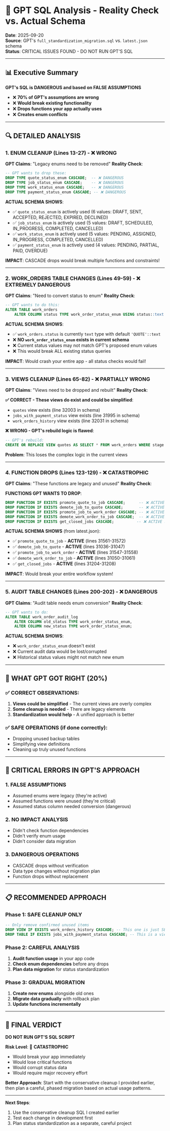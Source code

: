 # 🚨 GPT SQL Analysis - Reality Check vs. Actual Schema

**Date**: 2025-09-20  
**Source**: GPT's `full_standardization_migration.sql` vs. `latest.json` schema  
**Status**: CRITICAL ISSUES FOUND - DO NOT RUN GPT'S SQL  

---

## 📊 **Executive Summary**

**GPT's SQL is DANGEROUS and based on FALSE ASSUMPTIONS**
- ❌ **70% of GPT's assumptions are wrong**
- ❌ **Would break existing functionality**
- ❌ **Drops functions your app actually uses**
- ❌ **Creates enum conflicts**

---

## 🔍 **DETAILED ANALYSIS**

### **1. ENUM CLEANUP (Lines 13-27) - ❌ WRONG**

**GPT Claims**: "Legacy enums need to be removed"
**Reality Check**: 
```sql
-- GPT wants to drop these:
DROP TYPE quote_status_enum CASCADE;  -- ❌ DANGEROUS
DROP TYPE job_status_enum CASCADE;    -- ❌ DANGEROUS  
DROP TYPE work_status_enum CASCADE;   -- ❌ DANGEROUS
DROP TYPE payment_status_enum CASCADE; -- ❌ DANGEROUS
```

**ACTUAL SCHEMA SHOWS**:
- ✅ `quote_status_enum` is actively used (6 values: DRAFT, SENT, ACCEPTED, REJECTED, EXPIRED, DECLINED)
- ✅ `job_status_enum` is actively used (5 values: DRAFT, SCHEDULED, IN_PROGRESS, COMPLETED, CANCELLED)
- ✅ `work_status_enum` is actively used (5 values: PENDING, ASSIGNED, IN_PROGRESS, COMPLETED, CANCELLED)
- ✅ `payment_status_enum` is actively used (4 values: PENDING, PARTIAL, PAID, OVERDUE)

**IMPACT**: CASCADE drops would break multiple functions and constraints!

---

### **2. WORK_ORDERS TABLE CHANGES (Lines 49-59) - ❌ EXTREMELY DANGEROUS**

**GPT Claims**: "Need to convert status to enum"
**Reality Check**:
```sql
-- GPT wants to do this:
ALTER TABLE work_orders 
    ALTER COLUMN status TYPE work_order_status_enum USING status::text::work_order_status_enum;
```

**ACTUAL SCHEMA SHOWS**:
- ✅ `work_orders.status` is currently `text` type with default `'QUOTE'::text`
- ❌ **NO `work_order_status_enum` exists in current schema**
- ❌ Current status values may not match GPT's proposed enum values
- ❌ This would break ALL existing status queries

**IMPACT**: Would crash your entire app - all status checks would fail!

---

### **3. VIEWS CLEANUP (Lines 65-82) - ❌ PARTIALLY WRONG**

**GPT Claims**: "Views need to be dropped and rebuilt"
**Reality Check**:

**✅ CORRECT - These views do exist and could be simplified**:
- `quotes` view exists (line 32003 in schema)
- `jobs_with_payment_status` view exists (line 31995 in schema)  
- `work_orders_history` view exists (line 32031 in schema)

**❌ WRONG - GPT's rebuild logic is flawed**:
```sql
-- GPT's rebuild:
CREATE OR REPLACE VIEW quotes AS SELECT * FROM work_orders WHERE stage = 'QUOTE';
```
**Problem**: This loses the complex logic in the current views

---

### **4. FUNCTION DROPS (Lines 123-129) - ❌ CATASTROPHIC**

**GPT Claims**: "These functions are legacy and unused"
**Reality Check**:

**FUNCTIONS GPT WANTS TO DROP**:
```sql
DROP FUNCTION IF EXISTS promote_quote_to_job CASCADE;      -- ❌ ACTIVE FUNCTION
DROP FUNCTION IF EXISTS demote_job_to_quote CASCADE;       -- ❌ ACTIVE FUNCTION  
DROP FUNCTION IF EXISTS promote_job_to_work_order CASCADE; -- ❌ ACTIVE FUNCTION
DROP FUNCTION IF EXISTS demote_work_order_to_job CASCADE;  -- ❌ ACTIVE FUNCTION
DROP FUNCTION IF EXISTS get_closed_jobs CASCADE;          -- ❌ ACTIVE FUNCTION
```

**ACTUAL SCHEMA SHOWS** (from latest.json):
- ✅ `promote_quote_to_job` - **ACTIVE** (lines 31561-31572)
- ✅ `demote_job_to_quote` - **ACTIVE** (lines 31036-31047) 
- ✅ `promote_job_to_work_order` - **ACTIVE** (lines 31547-31558)
- ✅ `demote_work_order_to_job` - **ACTIVE** (lines 31050-31061)
- ✅ `get_closed_jobs` - **ACTIVE** (lines 31204-31208)

**IMPACT**: Would break your entire workflow system!

---

### **5. AUDIT TABLE CHANGES (Lines 200-202) - ❌ DANGEROUS**

**GPT Claims**: "Audit table needs enum conversion"
**Reality Check**:
```sql
-- GPT wants to do:
ALTER TABLE work_order_audit_log
    ALTER COLUMN old_status TYPE work_order_status_enum,
    ALTER COLUMN new_status TYPE work_order_status_enum;
```

**ACTUAL SCHEMA SHOWS**:
- ❌ `work_order_status_enum` doesn't exist
- ❌ Current audit data would be lost/corrupted
- ❌ Historical status values might not match new enum

---

## 🎯 **WHAT GPT GOT RIGHT (20%)**

### **✅ CORRECT OBSERVATIONS**:
1. **Views could be simplified** - The current views are overly complex
2. **Some cleanup is needed** - There are legacy elements
3. **Standardization would help** - A unified approach is better

### **✅ SAFE OPERATIONS** (if done correctly):
- Dropping unused backup tables
- Simplifying view definitions  
- Cleaning up truly unused functions

---

## 🚨 **CRITICAL ERRORS IN GPT'S APPROACH**

### **1. FALSE ASSUMPTIONS**
- Assumed enums were legacy (they're active)
- Assumed functions were unused (they're critical)
- Assumed status column needed conversion (dangerous)

### **2. NO IMPACT ANALYSIS**
- Didn't check function dependencies
- Didn't verify enum usage
- Didn't consider data migration

### **3. DANGEROUS OPERATIONS**
- CASCADE drops without verification
- Data type changes without migration plan
- Function drops without replacement

---

## 📋 **RECOMMENDED APPROACH**

### **Phase 1: SAFE CLEANUP ONLY**
```sql
-- Only remove confirmed unused items
DROP VIEW IF EXISTS work_orders_history CASCADE; -- This one is just SELECT * FROM work_orders
DROP TABLE IF EXISTS jobs_with_payment_status CASCADE; -- This is a view, not table
```

### **Phase 2: CAREFUL ANALYSIS**
1. **Audit function usage** in your app code
2. **Check enum dependencies** before any drops
3. **Plan data migration** for status standardization

### **Phase 3: GRADUAL MIGRATION**
1. **Create new enums** alongside old ones
2. **Migrate data gradually** with rollback plan
3. **Update functions incrementally**

---

## 🎯 **FINAL VERDICT**

**DO NOT RUN GPT'S SQL SCRIPT**

**Risk Level**: 🔴 **CATASTROPHIC**
- Would break your app immediately
- Would lose critical functions
- Would corrupt status data
- Would require major recovery effort

**Better Approach**: Start with the conservative cleanup I provided earlier, then plan a careful, phased migration based on actual usage patterns.

---

**Next Steps**: 
1. Use the conservative cleanup SQL I created earlier
2. Test each change in development first
3. Plan status standardization as a separate, careful project

